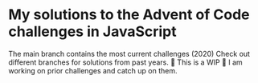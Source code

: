 # My solutions to the Advent of Code challenges in JavaScript
The main branch contains the most current challenges (2020)
Check out different branches for solutions from past years.
🚧 This is a WIP 🚧
I am working on prior challenges and catch up on them.

